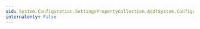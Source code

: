 ```yaml
---
uid: System.Configuration.SettingsPropertyCollection.Add(System.Configuration.SettingsProperty)
internalonly: False
---
```

